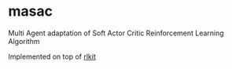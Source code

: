 # masac
Multi Agent adaptation of Soft Actor Critic Reinforcement Learning Algorithm

Implemented on top of [rlkit](https://github.com/vitchyr/rlkit)
